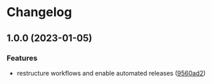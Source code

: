 # Changelog

## 1.0.0 (2023-01-05)


### Features

* restructure workflows and enable automated releases ([9560ad2](https://github.com/rolehippie/helpers/commit/9560ad2221d80ec6d1c842ad984f907bdd15e898))
